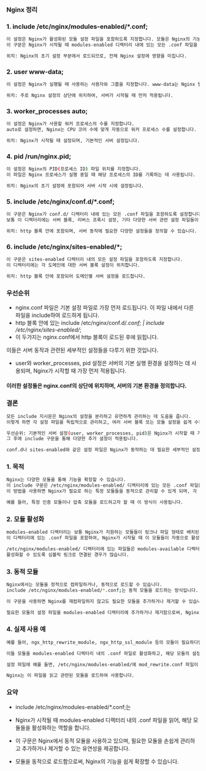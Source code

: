 
### Nginx 정리

### 1. include /etc/nginx/modules-enabled/*.conf;
```bash
이 설정은 Nginx가 활성화된 모듈 설정 파일을 포함하도록 지정합니다. 모듈은 Nginx의 기능을 확장하는 데 사용됩니다.
이 구문은 Nginx가 시작될 때 modules-enabled 디렉터리 내에 있는 모든 .conf 파일을 로드하여 활성화합니다.

위치: Nginx의 초기 설정 부분에서 로드되므로, 전체 Nginx 설정에 영향을 미칩니다.
```

### 2. user www-data;
```bash
이 설정은 Nginx가 실행될 때 사용하는 사용자와 그룹을 지정합니다. www-data는 Nginx 웹 서버 프로세스가 사용하는 기본 사용자입니다.

위치: 주로 Nginx 설정의 상단에 위치하여, 서버가 시작될 때 먼저 적용됩니다.
```

### 3. worker_processes auto;
```bash
이 설정은 Nginx가 사용할 워커 프로세스의 수를 지정합니다.
auto로 설정하면, Nginx는 CPU 코어 수에 맞게 자동으로 워커 프로세스 수를 설정합니다.

위치: Nginx가 시작될 때 설정되며, 기본적인 서버 설정입니다.
```
### 4. pid /run/nginx.pid;
```bash
이 설정은 Nginx의 PID(프로세스 ID) 파일 위치를 지정합니다.
이 파일은 Nginx 프로세스가 실행 중일 때 해당 프로세스의 ID를 기록하는 데 사용됩니다.

위치: Nginx의 초기 설정에 포함되어 서버 시작 시에 설정됩니다.
```
### 5. include /etc/nginx/conf.d/*.conf;
```bash
이 구문은 Nginx가 conf.d/ 디렉터리 내에 있는 모든 .conf 파일을 포함하도록 설정합니다.
보통 이 디렉터리에는 서버 블록, 리버스 프록시 설정, 기타 다양한 서버 관련 설정 파일들이 포함됩니다.

위치: http 블록 안에 포함되며, 서버 동작에 필요한 다양한 설정들을 정의할 수 있습니다.
```

### 6. include /etc/nginx/sites-enabled/*;
```bash
이 구문은 sites-enabled 디렉터리 내의 모든 설정 파일을 포함하도록 지정합니다.
이 디렉터리에는 각 도메인에 대한 서버 블록 설정이 위치합니다.

위치: http 블록 안에 포함되어 도메인별 서버 설정을 로드합니다.
```

### 우선순위

- nginx.conf 파일은 기본 설정 파일로 가장 먼저 로드됩니다. 이 파일 내에서 다른 파일을 include하여 로드하게 됩니다.
- http 블록 안에 있는 include /etc/nginx/conf.d/*.conf; | include /etc/nginx/sites-enabled/*;
- 이 두가지는 nginx.conf에서 http 블록이 로드된 후에 읽힙니다.

이들은 서버 동작과 관련된 세부적인 설정들을 다루기 위한 것입니다.

- user와 worker_processes, pid 설정은 서버의 기본 실행 환경을 설정하는 데 사용되며, Nginx가 시작할 때 가장 먼저 적용됩니다.

#### 이러한 설정들은 nginx.conf의 상단에 위치하며, 서버의 기본 환경을 정의합니다.

### 결론

```bash
모든 include 지시문은 Nginx의 설정을 분리하고 유연하게 관리하는 데 도움을 줍니다.
이렇게 하면 각 설정 파일을 독립적으로 관리하고, 여러 서버 블록 또는 모듈 설정을 쉽게 수정할 수 있습니다.

우선순위: 기본적인 서버 설정(user, worker_processes, pid)은 Nginx가 시작할 때 가장 먼저 읽고 적용되며,
그 후에 include 구문을 통해 다양한 추가 설정이 적용됩니다.

conf.d나 sites-enabled와 같은 설정 파일은 Nginx가 동작하는 데 필요한 세부적인 설정을 정의합니다.

```


### 1. 목적

```bash
Nginx는 다양한 모듈을 통해 기능을 확장할 수 있습니다.
이 include 구문은 /etc/nginx/modules-enabled/ 디렉터리에 있는 모든 .conf 파일을 로드하여, 해당 모듈들을 활성화하는 역할을 합니다.
이 방법을 사용하면 Nginx가 필요로 하는 특정 모듈들을 동적으로 관리할 수 있게 되며, 각 모듈은 .conf 파일을 통해 활성화됩니다.

예를 들어, 특정 인증 모듈이나 압축 모듈을 로드하고자 할 때 이 방식이 사용됩니다.
```
### 2. 모듈 활성화

```bash
modules-enabled 디렉터리는 보통 Nginx가 지원하는 모듈들이 링크나 파일 형태로 배치된 디렉터리입니다.
이 디렉터리에 있는 .conf 파일을 포함하여, Nginx가 시작될 때 이 모듈들이 자동으로 활성화됩니다.

/etc/nginx/modules-enabled/ 디렉터리에 있는 파일들은 modules-available 디렉터리에 있는 모듈들을
활성화할 수 있도록 심볼릭 링크로 연결된 경우가 많습니다.
```
### 3. 동적 모듈

```bash
Nginx에서는 모듈을 정적으로 컴파일하거나, 동적으로 로드할 수 있습니다.
include /etc/nginx/modules-enabled/*.conf;는 동적 모듈을 로드하는 방식입니다.

이 구문을 사용하면 Nginx를 재컴파일하지 않고도 필요한 모듈을 추가하거나 제거할 수 있습니다.

필요한 모듈의 설정 파일을 modules-enabled 디렉터리에 추가하거나 제거함으로써, Nginx 설정을 유연하게 관리할 수 있습니다.
```
### 4. 실제 사용 예

```bash
예를 들어, ngx_http_rewrite_module, ngx_http_ssl_module 등의 모듈이 필요하다면,

이들 모듈을 modules-enabled 디렉터리 내의 .conf 파일로 활성화하고, 해당 모듈의 설정을 포함할 수 있습니다.

설정 파일에 예를 들면, /etc/nginx/modules-enabled/에 mod_rewrite.conf 파일이 있을 경우,

Nginx는 이 파일을 읽고 관련된 모듈을 로드하여 사용합니다.
```
### 요약

- include /etc/nginx/modules-enabled/*.conf;는
- Nginx가 시작될 때 modules-enabled 디렉터리 내의 .conf 파일을 읽어, 해당 모듈들을 활성화하는 역할을 합니다.

- 이 구문은 Nginx에서 동적 모듈을 사용하고 있으며, 필요한 모듈을 손쉽게 관리하고 추가하거나 제거할 수 있는 유연성을 제공합니다.
- 모듈을 동적으로 로드함으로써, Nginx의 기능을 쉽게 확장할 수 있습니다.

